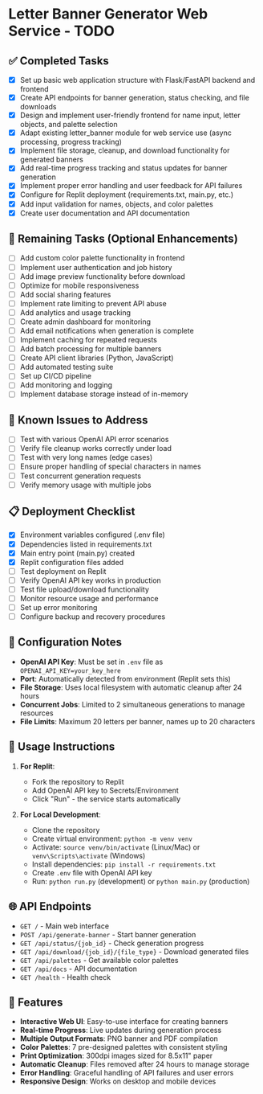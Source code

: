 # Letter Banner Generator Web Service - TODO

## ✅ Completed Tasks

- [x] Set up basic web application structure with Flask/FastAPI backend and frontend
- [x] Create API endpoints for banner generation, status checking, and file downloads
- [x] Design and implement user-friendly frontend for name input, letter objects, and palette selection
- [x] Adapt existing letter_banner module for web service use (async processing, progress tracking)
- [x] Implement file storage, cleanup, and download functionality for generated banners
- [x] Add real-time progress tracking and status updates for banner generation
- [x] Implement proper error handling and user feedback for API failures
- [x] Configure for Replit deployment (requirements.txt, main.py, etc.)
- [x] Add input validation for names, objects, and color palettes
- [x] Create user documentation and API documentation

## 🚧 Remaining Tasks (Optional Enhancements)

- [ ] Add custom color palette functionality in frontend
- [ ] Implement user authentication and job history
- [ ] Add image preview functionality before download
- [ ] Optimize for mobile responsiveness
- [ ] Add social sharing features
- [ ] Implement rate limiting to prevent API abuse
- [ ] Add analytics and usage tracking
- [ ] Create admin dashboard for monitoring
- [ ] Add email notifications when generation is complete
- [ ] Implement caching for repeated requests
- [ ] Add batch processing for multiple banners
- [ ] Create API client libraries (Python, JavaScript)
- [ ] Add automated testing suite
- [ ] Set up CI/CD pipeline
- [ ] Add monitoring and logging
- [ ] Implement database storage instead of in-memory

## 🐛 Known Issues to Address

- [ ] Test with various OpenAI API error scenarios
- [ ] Verify file cleanup works correctly under load
- [ ] Test with very long names (edge cases)
- [ ] Ensure proper handling of special characters in names
- [ ] Test concurrent generation requests
- [ ] Verify memory usage with multiple jobs

## 📋 Deployment Checklist

- [x] Environment variables configured (.env file)
- [x] Dependencies listed in requirements.txt
- [x] Main entry point (main.py) created
- [x] Replit configuration files added
- [ ] Test deployment on Replit
- [ ] Verify OpenAI API key works in production
- [ ] Test file upload/download functionality
- [ ] Monitor resource usage and performance
- [ ] Set up error monitoring
- [ ] Configure backup and recovery procedures

## 🔧 Configuration Notes

- **OpenAI API Key**: Must be set in `.env` file as `OPENAI_API_KEY=your_key_here`
- **Port**: Automatically detected from environment (Replit sets this)
- **File Storage**: Uses local filesystem with automatic cleanup after 24 hours
- **Concurrent Jobs**: Limited to 2 simultaneous generations to manage resources
- **File Limits**: Maximum 20 letters per banner, names up to 20 characters

## 📖 Usage Instructions

1. **For Replit**: 
   - Fork the repository to Replit
   - Add OpenAI API key to Secrets/Environment
   - Click "Run" - the service starts automatically

2. **For Local Development**:
   - Clone the repository
   - Create virtual environment: `python -m venv venv`
   - Activate: `source venv/bin/activate` (Linux/Mac) or `venv\Scripts\activate` (Windows)
   - Install dependencies: `pip install -r requirements.txt`
   - Create `.env` file with OpenAI API key
   - Run: `python run.py` (development) or `python main.py` (production)

## 🌐 API Endpoints

- `GET /` - Main web interface
- `POST /api/generate-banner` - Start banner generation
- `GET /api/status/{job_id}` - Check generation progress
- `GET /api/download/{job_id}/{file_type}` - Download generated files
- `GET /api/palettes` - Get available color palettes
- `GET /api/docs` - API documentation
- `GET /health` - Health check

## 🎨 Features

- **Interactive Web UI**: Easy-to-use interface for creating banners
- **Real-time Progress**: Live updates during generation process
- **Multiple Output Formats**: PNG banner and PDF compilation
- **Color Palettes**: 7 pre-designed palettes with consistent styling
- **Print Optimization**: 300dpi images sized for 8.5x11" paper
- **Automatic Cleanup**: Files removed after 24 hours to manage storage
- **Error Handling**: Graceful handling of API failures and user errors
- **Responsive Design**: Works on desktop and mobile devices
